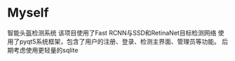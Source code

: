 # Myself
智能头盔检测系统
该项目使用了Fast RCNN与SSD和RetinaNet目标检测网络
使用了pyqt5系统框架，包含了用户的注册、登录、检测主界面、管理员等功能。
后期考虑使用更轻量的sqlite
